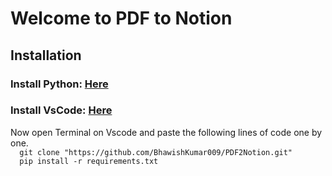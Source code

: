 <h1> Welcome to PDF to Notion </h1>
<h2> Installation </h2>
<h3>Install Python: <a href="https://www.python.org/downloads/">Here</a> </h3>
<h3>Install VsCode: <a href="https://code.visualstudio.com/download">Here</a></h3>
Now open Terminal on Vscode and paste the following lines of code one by one.
<code>
  git clone "https://github.com/BhawishKumar009/PDF2Notion.git"
  pip install -r requirements.txt
</code>

